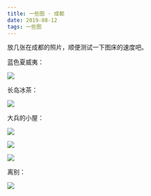 ```yaml
---
title: 一些图 · 成都
date: 2019-08-12 
tags: 一些图
---
```


放几张在成都的照片，顺便测试一下图床的速度吧。

蓝色夏威夷：

![](https://f7ionsy-1251389397.cos.ap-shanghai.myqcloud.com/image/%E4%B8%80%E4%BA%9B%E5%9B%BE%20%C2%B7%20%E6%88%90%E9%83%BD/7B2CB9578D2438F757FCBD1A3D055E29.JPG)

长岛冰茶：

![](https://f7ionsy-1251389397.cos.ap-shanghai.myqcloud.com/image/%E4%B8%80%E4%BA%9B%E5%9B%BE%20%C2%B7%20%E6%88%90%E9%83%BD/IMG_2173%2820190811-211820%29.jpg)

大兵的小屋：

![](https://f7ionsy-1251389397.cos.ap-shanghai.myqcloud.com/image/%E4%B8%80%E4%BA%9B%E5%9B%BE%20%C2%B7%20%E6%88%90%E9%83%BD/IMG_2145%2820190802-214330%29.jpg)



![](https://f7ionsy-1251389397.cos.ap-shanghai.myqcloud.com/image/%E4%B8%80%E4%BA%9B%E5%9B%BE%20%C2%B7%20%E6%88%90%E9%83%BD/IMG_2143%2820190725-175600%29.jpg)

![](https://f7ionsy-1251389397.cos.ap-shanghai.myqcloud.com/image/%E4%B8%80%E4%BA%9B%E5%9B%BE%20%C2%B7%20%E6%88%90%E9%83%BD/IMG_2147%2820190726-071507%29.jpg)

离别：

![](https://f7ionsy-1251389397.cos.ap-shanghai.myqcloud.com/image/%E4%B8%80%E4%BA%9B%E5%9B%BE%20%C2%B7%20%E6%88%90%E9%83%BD/IMG_2188.JPG)